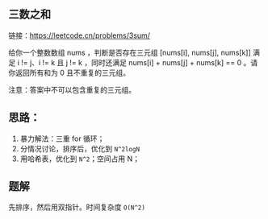 ## 三数之和

链接：https://leetcode.cn/problems/3sum/

给你一个整数数组 nums ，判断是否存在三元组 [nums[i], nums[j], nums[k]] 满足 i != j、i != k 且 j != k ，同时还满足 nums[i] + nums[j] + nums[k] == 0 。请你返回所有和为 0 且不重复的三元组。

注意：答案中不可以包含重复的三元组。

## 思路：
1. 暴力解法：三重 for 循环；
2. 分情况讨论，排序后，优化到 `N^2logN`
3. 用哈希表，优化到 `N^2`；空间占用 N；

## 题解
先排序，然后用双指针。时间复杂度 `O(N^2)`
